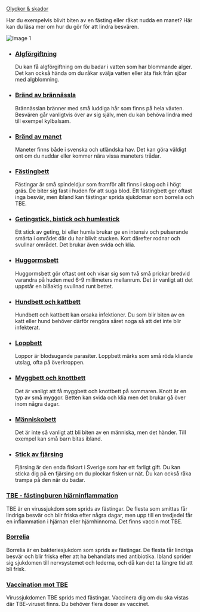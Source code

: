 [Olyckor & skador](https://www.1177.se/olyckor--skador/)

Har du exempelvis blivit biten av en fästing eller råkat nudda en manet? Här kan du läsa mer om hur du gör för att lindra besvären.

![Image 1](https://www.1177.se/globalassets/1177/nationell/media/fotografier/olyckor-och-skador/bett-stick-och-vaxter/bi.jpg?saved=2021-05-27+02:27)

*   ### [Algförgiftning](https://www.1177.se/olyckor--skador/bett-stick-och-vaxter/algforgiftning/)
    
    Du kan få algförgiftning om du badar i vatten som har blommande alger. Det kan också hända om du råkar svälja vatten eller äta fisk från sjöar med algblomning.
    

*   ### [Bränd av brännässla](https://www.1177.se/olyckor--skador/bett-stick-och-vaxter/brand-av-brannassla/)
    
    Brännässlan bränner med små luddiga hår som finns på hela växten. Besvären går vanligtvis över av sig själv, men du kan behöva lindra med till exempel kylbalsam.
    
*   ### [Bränd av manet](https://www.1177.se/olyckor--skador/bett-stick-och-vaxter/brand-av-manet/)
    
    Maneter finns både i svenska och utländska hav. Det kan göra väldigt ont om du nuddar eller kommer nära vissa maneters trådar.
    
*   ### [Fästingbett](https://www.1177.se/olyckor--skador/bett-stick-och-vaxter/fastingbett/)
    
    Fästingar är små spindeldjur som framför allt finns i skog och i högt gräs. De biter sig fast i huden för att suga blod. Ett fästingbett ger oftast inga besvär, men ibland kan fästingar sprida sjukdomar som borrelia och TBE.
    
*   ### [Getingstick, bistick och humlestick](https://www.1177.se/olyckor--skador/bett-stick-och-vaxter/getingstick-och-bistick/)
    
    Ett stick av geting, bi eller humla brukar ge en intensiv och pulserande smärta i området där du har blivit stucken. Kort därefter rodnar och svullnar området. Det brukar även svida och klia.
    
*   ### [Huggormsbett](https://www.1177.se/olyckor--skador/bett-stick-och-vaxter/huggormsbett/)
    
    Huggormsbett gör oftast ont och visar sig som två små prickar bredvid varandra på huden med 6-9 millimeters mellanrum. Det är vanligt att det uppstår en blåaktig svullnad runt bettet.
    
*   ### [Hundbett och kattbett](https://www.1177.se/olyckor--skador/bett-stick-och-vaxter/hund--och-kattbett/)
    
    Hundbett och kattbett kan orsaka infektioner. Du som blir biten av en katt eller hund behöver därför rengöra såret noga så att det inte blir infekterat.
    
*   ### [Loppbett](https://www.1177.se/olyckor--skador/bett-stick-och-vaxter/loppbett/)
    
    Loppor är blodsugande parasiter. Loppbett märks som små röda kliande utslag, ofta på överkroppen.
    
*   ### [Myggbett och knottbett](https://www.1177.se/olyckor--skador/bett-stick-och-vaxter/myggbett-och-knottbett/)
    
    Det är vanligt att få myggbett och knottbett på sommaren. Knott är en typ av små myggor. Betten kan svida och klia men det brukar gå över inom några dagar.
    
*   ### [Människobett](https://www.1177.se/olyckor--skador/bett-stick-och-vaxter/manniskobett/)
    
    Det är inte så vanligt att bli biten av en människa, men det händer. Till exempel kan små barn bitas ibland.
    
*   ### [Stick av fjärsing](https://www.1177.se/olyckor--skador/bett-stick-och-vaxter/stick-av-fjarsing/)
    
    Fjärsing är den enda fiskart i Sverige som har ett farligt gift. Du kan sticka dig på en fjärsing om du plockar fisken ur nät. Du kan också råka trampa på den när du badar.
    

### [TBE - fästingburen hjärninflammation](https://www.1177.se/sjukdomar--besvar/hjarna-och-nerver/infektioner-i-hjarna-och-nerver/tbe---fastingburen-hjarninflammation/)

TBE är en virussjukdom som sprids av fästingar. De flesta som smittas får lindriga besvär och blir friska efter några dagar, men upp till en tredjedel får en inflammation i hjärnan eller hjärnhinnorna. Det finns vaccin mot TBE.

### [Borrelia](https://www.1177.se/sjukdomar--besvar/hud-har-och-naglar/infektioner-pa-huden/borrelia/)

Borrelia är en bakteriesjukdom som sprids av fästingar. De flesta får lindriga besvär och blir friska efter att ha behandlats med antibiotika. Ibland sprider sig sjukdomen till nervsystemet och lederna, och då kan det ta längre tid att bli frisk.

### [Vaccination mot TBE](https://www.1177.se/undersokning-behandling/vaccinationer/vaccination-mot-tbe/)

Virussjukdomen TBE sprids med fästingar. Vaccinera dig om du ska vistas där TBE-viruset finns. Du behöver flera doser av vaccinet.